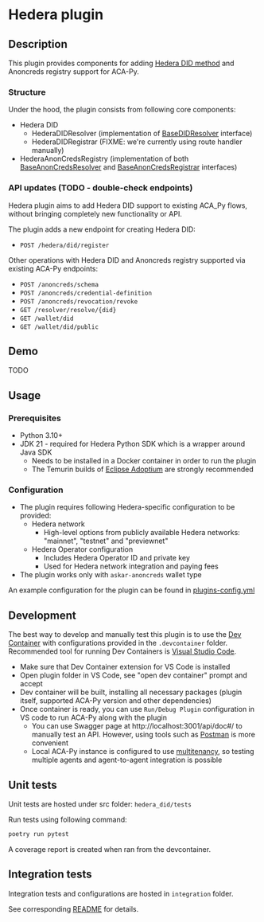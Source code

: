 # Hedera plugin

## Description

This plugin provides components for adding [Hedera DID method](https://github.com/hashgraph/did-method) and Anoncreds registry support for ACA-Py.

### Structure
Under the hood, the plugin consists from following core components:
- Hedera DID
  - HederaDIDResolver (implementation of [BaseDIDResolver](https://github.com/openwallet-foundation/acapy/blob/main/acapy_agent/resolver/base.py#L70) interface)
  - HederaDIDRegistrar (FIXME: we're currently using route handler manually)
- HederaAnonCredsRegistry (implementation of both [BaseAnonCredsResolver](https://github.com/openwallet-foundation/acapy/blob/main/acapy_agent/anoncreds/base.py#L109) and [BaseAnonCredsRegistrar](https://github.com/openwallet-foundation/acapy/blob/main/acapy_agent/anoncreds/base.py#L141) interfaces)

### API updates (TODO - double-check endpoints)

Hedera plugin aims to add Hedera DID support to existing ACA_Py flows, without bringing completely new functionality or API.

The plugin adds a new endpoint for creating Hedera DID:
- `POST /hedera/did/register`

Other operations with Hedera DID and Anoncreds registry supported via existing ACA-Py endpoints:
- `POST /anoncreds/schema`
- `POST /anoncreds/credential-definition`
- `POST /anoncreds/revocation/revoke`
- `GET /resolver/resolve/{did}`
- `GET /wallet/did`
- `GET /wallet/did/public`

## Demo

TODO

## Usage

### Prerequisites

- Python 3.10+
- JDK 21 - required for Hedera Python SDK which is a wrapper around Java SDK
  - Needs to be installed in a Docker container in order to run the plugin
  - The Temurin builds of [Eclipse Adoptium](https://adoptium.net/) are strongly recommended

### Configuration

- The plugin requires following Hedera-specific configuration to be provided:
  - Hedera network
    - High-level options from publicly available Hedera networks: "mainnet", "testnet" and "previewnet"
  - Hedera Operator configuration
    - Includes Hedera Operator ID and private key
    - Used for Hedera network integration and paying fees
- The plugin works only with `askar-anoncreds` wallet type

An example configuration for the plugin can be found in [plugins-config.yml](./docker/plugins-config.yml)

## Development

The best way to develop and manually test this plugin is to use the [Dev Container](https://containers.dev/) with configurations provided in the `.devcontainer` folder.
Recommended tool for running Dev Containers is [Visual Studio Code](https://code.visualstudio.com/).

- Make sure that Dev Container extension for VS Code is installed
- Open plugin folder in VS Code, see "open dev container" prompt and accept
- Dev container will be built, installing all necessary packages (plugin itself, supported ACA-Py version and other dependencies)
- Once container is ready, you can use `Run/Debug Plugin` configuration in VS code to run ACA-Py along with the plugin
  - You can use Swagger page at http://localhost:3001/api/doc#/ to manually test an API. However, using tools such as [Postman](https://www.postman.com/) is more convenient
  - Local ACA-Py instance is configured to use [multitenancy](https://aca-py.org/latest/features/Multitenancy/), so testing multiple agents and agent-to-agent integration is possible

## Unit tests

Unit tests are hosted under src folder: `hedera_did/tests`

Run tests using following command:
```bash
poetry run pytest
```
A coverage report is created when ran from the devcontainer. 

## Integration tests

Integration tests and configurations are hosted in `integration` folder.

See corresponding [README](./integration/README.md) for details.